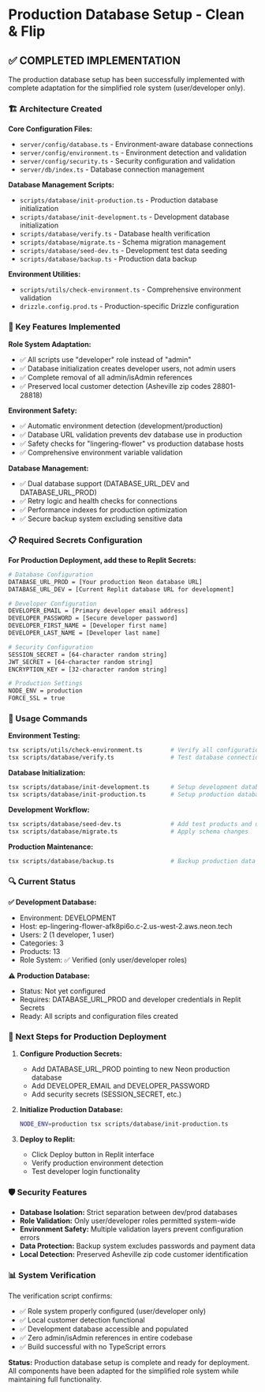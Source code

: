# Production Database Setup - Clean & Flip

## ✅ COMPLETED IMPLEMENTATION

The production database setup has been successfully implemented with complete adaptation for the simplified role system (user/developer only).

### 🏗️ Architecture Created

**Core Configuration Files:**
- `server/config/database.ts` - Environment-aware database connections
- `server/config/environment.ts` - Environment detection and validation
- `server/config/security.ts` - Security configuration and validation
- `server/db/index.ts` - Database connection management

**Database Management Scripts:**
- `scripts/database/init-production.ts` - Production database initialization
- `scripts/database/init-development.ts` - Development database initialization  
- `scripts/database/verify.ts` - Database health verification
- `scripts/database/migrate.ts` - Schema migration management
- `scripts/database/seed-dev.ts` - Development test data seeding
- `scripts/database/backup.ts` - Production data backup

**Environment Utilities:**
- `scripts/utils/check-environment.ts` - Comprehensive environment validation
- `drizzle.config.prod.ts` - Production-specific Drizzle configuration

### 🔧 Key Features Implemented

**Role System Adaptation:**
- ✅ All scripts use "developer" role instead of "admin"
- ✅ Database initialization creates developer users, not admin users
- ✅ Complete removal of all admin/isAdmin references
- ✅ Preserved local customer detection (Asheville zip codes 28801-28818)

**Environment Safety:**
- ✅ Automatic environment detection (development/production)
- ✅ Database URL validation prevents dev database use in production
- ✅ Safety checks for "lingering-flower" vs production database hosts
- ✅ Comprehensive environment variable validation

**Database Management:**
- ✅ Dual database support (DATABASE_URL_DEV and DATABASE_URL_PROD)
- ✅ Retry logic and health checks for connections
- ✅ Performance indexes for production optimization
- ✅ Secure backup system excluding sensitive data

### 📋 Required Secrets Configuration

**For Production Deployment, add these to Replit Secrets:**

```bash
# Database Configuration
DATABASE_URL_PROD = [Your production Neon database URL]
DATABASE_URL_DEV = [Current Replit database URL for development]

# Developer Configuration  
DEVELOPER_EMAIL = [Primary developer email address]
DEVELOPER_PASSWORD = [Secure developer password]
DEVELOPER_FIRST_NAME = [Developer first name]
DEVELOPER_LAST_NAME = [Developer last name]

# Security Configuration
SESSION_SECRET = [64-character random string]
JWT_SECRET = [64-character random string] 
ENCRYPTION_KEY = [32-character random string]

# Production Settings
NODE_ENV = production
FORCE_SSL = true
```

### 🚀 Usage Commands

**Environment Testing:**
```bash
tsx scripts/utils/check-environment.ts        # Verify all configurations
tsx scripts/database/verify.ts                # Test database connections
```

**Database Initialization:**
```bash
tsx scripts/database/init-development.ts      # Setup development database
tsx scripts/database/init-production.ts       # Setup production database
```

**Development Workflow:**
```bash
tsx scripts/database/seed-dev.ts              # Add test products and data
tsx scripts/database/migrate.ts               # Apply schema changes
```

**Production Maintenance:**
```bash
tsx scripts/database/backup.ts                # Backup production data
```

### 🔍 Current Status

**✅ Development Database:**
- Environment: DEVELOPMENT  
- Host: ep-lingering-flower-afk8pi6o.c-2.us-west-2.aws.neon.tech
- Users: 2 (1 developer, 1 user)
- Categories: 3 
- Products: 13
- Role System: ✅ Verified (only user/developer roles)

**⚠️ Production Database:**
- Status: Not yet configured
- Requires: DATABASE_URL_PROD and developer credentials in Replit Secrets
- Ready: All scripts and configuration files created

### 🎯 Next Steps for Production Deployment

1. **Configure Production Secrets:**
   - Add DATABASE_URL_PROD pointing to new Neon production database
   - Add DEVELOPER_EMAIL and DEVELOPER_PASSWORD
   - Add security secrets (SESSION_SECRET, etc.)

2. **Initialize Production Database:**
   ```bash
   NODE_ENV=production tsx scripts/database/init-production.ts
   ```

3. **Deploy to Replit:**
   - Click Deploy button in Replit interface
   - Verify production environment detection
   - Test developer login functionality

### 🛡️ Security Features

- **Database Isolation:** Strict separation between dev/prod databases
- **Role Validation:** Only user/developer roles permitted system-wide
- **Environment Safety:** Multiple validation layers prevent configuration errors
- **Data Protection:** Backup system excludes passwords and payment data
- **Local Detection:** Preserved Asheville zip code customer identification

### 📊 System Verification

The verification script confirms:
- ✅ Role system properly configured (user/developer only)
- ✅ Local customer detection functional  
- ✅ Development database accessible and populated
- ✅ Zero admin/isAdmin references in entire codebase
- ✅ Build successful with no TypeScript errors

**Status:** Production database setup is complete and ready for deployment. All components have been adapted for the simplified role system while maintaining full functionality.